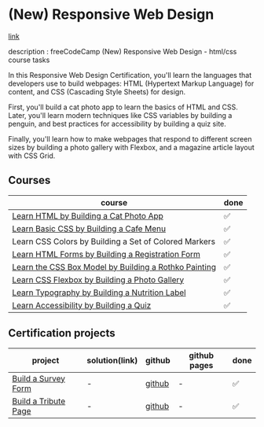 # (New) Responsive Web Design

[link](https://www.freecodecamp.org/learn/2022/responsive-web-design/)

description : freeCodeCamp (New) Responsive Web Design - html/css course tasks

In this Responsive Web Design Certification, you'll learn the languages that developers use to build webpages: HTML (Hypertext Markup Language) for content, and CSS (Cascading Style Sheets) for design.

First, you'll build a cat photo app to learn the basics of HTML and CSS. Later, you'll learn modern techniques like CSS variables by building a penguin, and best practices for accessibility by building a quiz site.

Finally, you'll learn how to make webpages that respond to different screen sizes by building a photo gallery with Flexbox, and a magazine article layout with CSS Grid.

## Courses
| course | done |
| --- | --- |
| [Learn HTML by Building a Cat Photo App](https://www.freecodecamp.org/learn/2022/responsive-web-design/learn-html-by-building-a-cat-photo-app/) | ✅ |
| [Learn Basic CSS by Building a Cafe Menu](https://www.freecodecamp.org/learn/2022/responsive-web-design/learn-basic-css-by-building-a-cafe-menu/) | ✅ |
| Learn CSS Colors by Building a Set of Colored Markers | ✅ |
| [Learn HTML Forms by Building a Registration Form](https://www.freecodecamp.org/learn/2022/responsive-web-design/learn-html-forms-by-building-a-registration-form/) | ✅ |
| [Learn the CSS Box Model by Building a Rothko Painting](https://www.freecodecamp.org/learn/2022/responsive-web-design/learn-the-css-box-model-by-building-a-rothko-painting/) | ✅ |
| [Learn CSS Flexbox by Building a Photo Gallery](https://www.freecodecamp.org/learn/2022/responsive-web-design/learn-css-flexbox-by-building-a-photo-gallery/) | ✅ |
| [Learn Typography by Building a Nutrition Label](https://www.freecodecamp.org/learn/2022/responsive-web-design/learn-typography-by-building-a-nutrition-label/) | ✅ |
| [Learn Accessibility by Building a Quiz](https://www.freecodecamp.org/learn/2022/responsive-web-design/learn-accessibility-by-building-a-quiz/) | ✅ |


## Certification projects
| project | solution(link) | github | github pages | done |
| --- | --- | --- | --- | --- |
| [Build a Survey Form](https://www.freecodecamp.org/learn/2022/responsive-web-design/build-a-survey-form-project/build-a-survey-form) | - | [github](https://github.com/DreasWeiss/fccBuildASurveyForm) | - | ✅ |
| [Build a Tribute Page](https://www.freecodecamp.org/learn/2022/responsive-web-design/build-a-tribute-page-project/build-a-tribute-page) | - | [github]() | - | ✅ |